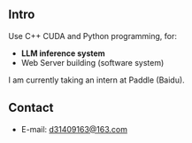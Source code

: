 ## Intro
Use C++ CUDA and Python programming, for:

+ **LLM inference system**
+ Web Server building (software system)

I am currently taking an intern at Paddle (Baidu).

## Contact
- E-mail: d31409163@163.com
